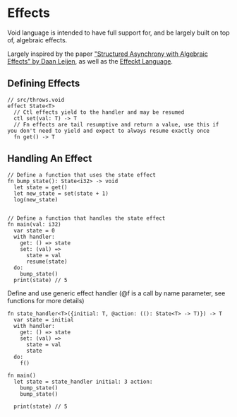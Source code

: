 # Effects

Void language is intended to have full support for, and be largely built on top
of, algebraic effects.

Largely inspired by the paper ["Structured Asynchrony with Algebraic Effects" by
Daan
Leijen](https://www.microsoft.com/en-us/research/wp-content/uploads/2017/05/asynceffects-msr-tr-2017-21.pdf),
as well as the [Effeckt Language](https://effekt-lang.org/).

## Defining Effects

```
// src/throws.void
effect State<T>
  // Ctl effects yield to the handler and may be resumed
  ctl set(val: T) -> T
  // Fn effects are tail resumptive and return a value, use this if you don't need to yield and expect to always resume exactly once
  fn get() -> T
```

## Handling An Effect

```
// Define a function that uses the state effect
fn bump_state(): State<i32> -> void
  let state = get()
  let new_state = set(state + 1)
  log(new_state)


// Define a function that handles the state effect
fn main(val: i32)
  var state = 0
  with handler:
    get: () => state
    set: (val) =>
      state = val
      resume(state)
  do:
    bump_state()
  print(state) // 5
```

Define and use generic effect handler (@f is a call by name parameter, see functions for more details)
```
fn state_handler<T>({initial: T, @action: ((): State<T> -> T)}) -> T
  var state = initial
  with handler:
    get: () => state
    set: (val) =>
      state = val
      state
  do:
    f()

fn main()
  let state = state_handler initial: 3 action:
    bump_state()
    bump_state()

  print(state) // 5
```
